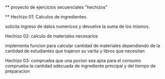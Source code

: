 ** proyecto de ejercicios secuenciales "hechizos"

** Hechizo 01: Calculos de ingredientes.

solicita ingreso de datos numericos y devuelve la suma de los mismos.

Hechizo 02: calculo de materiales necesarios

implementa funcion para calcular cantidad de materiales dependiendo de la cantidad de estudiantes que trajeron su varita y libros que necesitan

Hechizo 03: comprueba que una pocion sea apta para el consumo
comprueba la cantidad adecuada de ingrediente principal y del tiempo de preparacion
